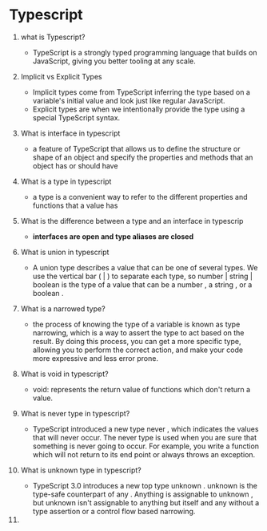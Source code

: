 # Typescript

1.  what is Typescript?
    - TypeScript is a strongly typed programming language that builds on JavaScript, giving you better tooling at any scale.
2.  Implicit vs Explicit Types
    - Implicit types come from TypeScript inferring the type based on a variable's initial value and look just like regular JavaScript.
    - Explicit types are when we intentionally provide the type using a special TypeScript syntax.
3.  What is interface in typescript
    - a feature of TypeScript that allows us to define the structure or shape of an object and specify the properties and methods that an object has or should have
4.  What is a type in typescript
    - a type is a convenient way to refer to the different properties and functions that a value has
5.  What is the difference between a type and an interface in typescrip
    - **interfaces are open and type aliases are closed**
6.  What is union in typescript
    - A union type describes a value that can be one of several types. We use the vertical bar ( | ) to separate each type, so number | string | boolean is the type of a value that can be a number , a string , or a boolean .
7.  What is a narrowed type?
    - the process of knowing the type of a variable is known as type narrowing, which is a way to assert the type to act based on the result. By doing this process, you can get a more specific type, allowing you to perform the correct action, and make your code more expressive and less error prone.
8.  What is void in typescript?
    - void: represents the return value of functions which don't return a value.
9.  What is never type in typescript?

    - TypeScript introduced a new type never , which indicates the values that will never occur. The never type is used when you are sure that something is never going to occur. For example, you write a function which will not return to its end point or always throws an exception.

10. What is unknown type in typescript?

    - TypeScript 3.0 introduces a new top type unknown . unknown is the type-safe counterpart of any . Anything is assignable to unknown , but unknown isn't assignable to anything but itself and any without a type assertion or a control flow based narrowing.

11.
